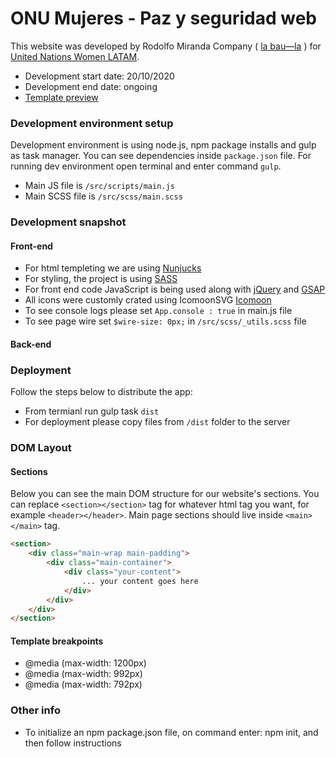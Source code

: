 # ONU Mujeres - Paz y seguridad web

This website was developed by Rodolfo Miranda Company ( [la bau—la](https://www.labaula.net/) ) for [United Nations Women LATAM](https://lac.unwomen.org/en). 
*	Development start date: 20/10/2020
*	Development end date: ongoing
*	[Template preview](https://www.labaula.net/terrenodepruebas/jicara/)

### Development environment setup
Development environment is using node.js, npm package installs and gulp as task manager. 
You can see dependencies inside `package.json` file.
For running dev environment open terminal and enter command `gulp`.
*	Main JS file is `/src/scripts/main.js`
*	Main SCSS file is `/src/scss/main.scss`

### Development snapshot

#### Front-end
*   For html templeting we are using [Nunjucks](https://mozilla.github.io/nunjucks/templating.html)
*	For styling, the project is using [SASS](https://sass-lang.com/) 
*	For front end code JavaScript is being used along with [jQuery](https://jquery.com/) and [GSAP](https://greensock.com/)
*	All icons were customly crated using IcomoonSVG [Icomoon](icomoon.io/)
*	To see console logs please set `App.console : true` in main.js file
*	To see page wire set `$wire-size: 0px;` in `/src/scss/_utils.scss` file

#### Back-end


### Deployment
Follow the steps below to distribute the app:
*	From termianl run gulp task `dist`
*	For deployment please copy files from `/dist` folder to the server



### DOM Layout

#### Sections
Below you can see the main DOM structure for our website's sections. You can replace `<section></section>` tag for whatever html tag you want, for example `<header></header>`. Main page sections should live inside `<main></main>` tag.

```html
<section>
    <div class="main-wrap main-padding">
        <div class="main-container">
            <div class="your-content">
                ... your content goes here
            </div>
        </div>
    </div>
</section>
```

#### Template breakpoints

*	@media (max-width: 1200px)
*	@media (max-width: 992px)
*	@media (max-width: 792px)



### Other info
*	To initialize an npm package.json file, on command enter: npm init, and then follow instructions


